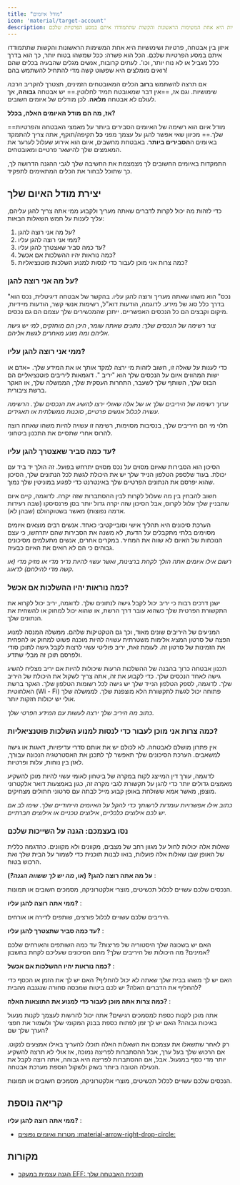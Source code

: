 ```yaml
---
title: "מודל איומים"
icon: 'material/target-account'
description: איזון בין אבטחה, פרטיות ושימושיות היא אחת המשימות הראשונות והקשות שתתמודדו איתם במסע הפרטיות שלכם.
---
```


איזון בין אבטחה, פרטיות ושימושיות היא אחת המשימות הראשונות והקשות שתתמודדו איתם במסע הפרטיות שלכם. הכל הוא פשרה: ככל שמשהו בטוח יותר, כך הוא בדרך כלל מגביל או לא נוח יותר, וכו'. לעתים קרובות, אנשים מגלים שהבעיה בכלים שהם רואים מומלצים היא שפשוט קשה מדי להתחיל להשתמש בהם!

אם תרצה להשתמש ב**רוב** הכלים המאובטחים הזמינים, תצטרך להקריב *הרבה* שימושיות. וגם אז, ==אין דבר שמאובטח תמיד לחלוטין.== יש אבטחה **גבוהה**, אך לעולם לא אבטחה **מלאה**. לכן מודלים של איומים חשובים.

**אז, מה הם מודל האיומים האלה, בכלל?**

==מודל איום הוא רשימה של האיומים הסבירים ביותר על מאמצי האבטחה והפרטיות שלך.== מכיוון שאי אפשר להגן על עצמך מפני **כל** תקיפה/תוקף, אתה צריך להתמקד באיומים ה**הסבירים ביותר**. באבטחת מחשבים, איום הוא אירוע שעלול לערער את המאמצים שלך להישאר פרטיים ומאובטחים.

התמקדות באיומים החשובים לך מצמצמת את החשיבה שלך לגבי ההגנה הדרושה לך, כך שתוכל לבחור את הכלים המתאימים לתפקיד.

## יצירת מודל האיום שלך

כדי לזהות מה יכול לקרות לדברים שאתה מעריך ולקבוע ממי אתה צריך להגן עליהם, עליך לענות על חמש השאלות הבאות:

1. על מה אני רוצה להגן?
2. ממי אני רוצה להגן עליו?
3. עד כמה סביר שאצטרך להגן עליו?
4. כמה נוראות יהיו ההשלכות אם אכשל?
5. כמה צרות אני מוכן לעבור כדי לנסות למנוע השלכות פוטנציאליות?

### על מה אני רוצה להגן?

"נכס" הוא משהו שאתה מעריך ורוצה להגן עליו. בהקשר של אבטחה דיגיטלית, נכס הוא בדרך כלל סוג של מידע. לדוגמה, הודעות דוא"ל, רשימות אנשי קשר, הודעות מיידיות, מיקום וקבצים הם כל הנכסים האפשריים. ייתכן שהמכשירים שלך עצמם הם גם נכסים.

*צור רשימה של הנכסים שלך: נתונים שאתה שומר, היכן הם מוחזקים, למי יש גישה אליהם ומה מונע מאחרים לגשת אליהם.*

### ממי אני רוצה להגן עליו?

כדי לענות על שאלה זו, חשוב לזהות מי ירצה למקד אותך או את המידע שלך. =אדם או ישות המהווים איום על הנכסים שלך הוא "יריב ". דוגמאות ליריבים פוטנציאליים הם הבוס שלך, השותף שלך לשעבר, התחרות העסקית שלך, הממשלה שלך, או האקר ברשת ציבורית.

*ערוך רשימה של היריבים שלך או של אלה שאולי ירצו להשיג את הנכסים שלך. הרשימה עשויה לכלול אנשים פרטיים, סוכנות ממשלתית או תאגידים.*

תלוי מי הם היריבים שלך, בנסיבות מסוימות, רשימה זו עשויה להיות משהו שאתה רוצה להרוס אחרי שתסיים את התכנון ביטחוני.

### עד כמה סביר שאצטרך להגן עליו?

הסיכון הוא הסבירות שאיום מסוים על נכס מסוים יתרחש בפועל. זה הולך יד ביד עם יכולת. בעוד שלספק הטלפון הנייד שלך יש את היכולת לגשת לכל הנתונים שלך, הסיכון שהוא יפרסם את הנתונים הפרטיים שלך באינטרנט כדי לפגוע במוניטין שלך נמוך.

חשוב להבחין בין מה שעלול לקרות לבין ההסתברות שזה יקרה. לדוגמה, קיים איום שהבניין שלך עלול לקרוס, אבל הסיכון שזה יקרה גדול יותר בסן פרנסיסקו (שבה רעידות אדמה נפוצות) מאשר בשטוקהולם (שבהן לא).

הערכת סיכונים היא תהליך אישי וסובייקטיבי כאחד. אנשים רבים מוצאים איומים מסוימים בלתי מתקבלים על הדעת, לא משנה את הסבירות שהם יתרחשו, כי עצם הנוכחות של האיום לא שווה את המחיר. במקרים אחרים, אנשים מתעלמים מסיכונים גבוהים כי הם לא רואים את האיום כבעיה.

*רשום אילו איומים אתה הולך לקחת ברצינות, ואשר עשוי להיות נדיר מדי או מזיק מדי (או קשה מדי להילחם) לדאוג.*

### כמה נוראות יהיו ההשלכות אם אכשל?

ישנן דרכים רבות כי יריב יכול לקבל גישה לנתונים שלך. לדוגמה, יריב יכול לקרוא את התקשורת הפרטית שלך כשהוא עובר דרך הרשת, או שהוא יכול למחוק או להשחית את הנתונים שלך.

המניעים של היריבים שונים מאוד, וכך גם הטקטיקות שלהם. ממשלה המנסה למנוע הפצה של סרטון המציג אלימות משטרתית עשויה להיות מוכנה פשוט למחוק או להפחית את הזמינות של סרטון זה. לעומת זאת, יריב פוליטי עשוי לרצות לקבל גישה לתוכן סודי ולפרסם תוכן זה מבלי שתדע.

תכנון אבטחה כרוך בהבנה של ההשלכות הרעות שיכולות להיות אם יריב מצליח להשיג גישה לאחד הנכסים שלך. כדי לקבוע את זה, אתה צריך לשקול את היכולת של היריב שלך. לדוגמה, לספק הטלפון הנייד שלך יש גישה לכל רשומות הטלפון שלך. האקר ברשת האלחוטית (Wi - Fi) פתוחה יכול לגשת לתקשורת הלא מוצפנת שלך. לממשלה שלך אולי יש יכולות חזקות יותר.

*כתוב מה היריב שלך ירצה לעשות עם המידע הפרטי שלך.*

### כמה צרות אני מוכן לעבור כדי לנסות למנוע השלכות פוטנציאליות?

אין פתרון מושלם לאבטחה. לא לכולם יש את אותם סדרי עדיפויות, דאגות או גישה למשאבים. הערכת הסיכונים שלך תאפשר לך לתכנן את האסטרטגיה הנכונה עבורך, לאזן בין נוחות, עלות ופרטיות.

לדוגמה, עורך דין המייצג לקוח במקרה של ביטחון לאומי עשוי להיות מוכן להשקיע מאמצים גדולים יותר כדי להגן על תקשורת לגבי מקרה זה, כגון באמצעות דואר אלקטרוני מוצפן, מאשר אמא ששולחת באופן קבוע מייל לבתה עם סרטוני חתולים מצחיקים.

*כתוב אילו אפשרויות עומדות לרשותך כדי להקל על האיומים הייחודיים שלך. שימו לב אם יש לכם אילוצים כלכליים, אילוצים טכניים או אילוצים חברתיים.*

### נסו בעצמכם: הגנה על השייכות שלכם

שאלות אלה יכולות לחול על מגוון רחב של מצבים, מקוונים ולא מקוונים. כהדגמה כללית של האופן שבו שאלות אלה פועלות, בואו לבנות תוכנית כדי לשמור על הבית שלך ואת הרכוש בטוח.

**על מה אתה רוצה להגן? (או, *מה יש לך ששווה הגנה?*)**
:

הנכסים שלכם עשויים לכלול תכשיטים, מוצרי אלקטרוניקה, מסמכים חשובים או תמונות.

**ממי אתה רוצה להגן עליו?**
:

היריבים שלכם עשויים לכלול פורצים, שותפים לדירה או אורחים.

**עד כמה סביר שתצטרך להגן עליו?**
:

האם יש בשכונה שלך היסטוריה של פריצות? עד כמה השותפים והאורחים שלכם אמינים? מה היכולות של היריבים שלך? מהם הסיכונים שעליכם לקחת בחשבון?

**כמה נוראות יהיו ההשלכות אם אכשל?**
:

האם יש לך משהו בבית שלך שאתה לא יכול להחליף? האם יש לך את הזמן או הכסף כדי להחליף את הדברים האלה? יש לכם ביטוח שמכסה סחורה שנגנבה מהבית?

**כמה צרות אתה מוכן לעבור כדי למנוע את התוצאות האלה?**
:

אתה מוכן לקנות כספת למסמכים רגישים? אתה יכול להרשות לעצמך לקנות מנעול באיכות גבוהה? האם יש לך זמן לפתוח כספת בבנק המקומי שלך ולשמור את חפצי הערך שלך שם?

רק לאחר שתשאלו את עצמכם את השאלות האלה תוכלו להעריך באילו אמצעים לנקוט. אם הרכוש שלך בעל ערך, אבל ההסתברות לפריצה נמוכה, אז אולי לא תרצה להשקיע יותר מדי כסף במנעול. אבל, אם ההסתברות לפריצה היא גבוהה, אתה רוצה לקבל את הנעילה הטובה ביותר בשוק ולשקול הוספת מערכת אבטחה.

הנכסים שלכם עשויים לכלול תכשיטים, מוצרי אלקטרוניקה, מסמכים חשובים או תמונות.

## קריאה נוספת

**ממי אתה רוצה להגן עליו?** :

- [מטרות ואיומים נפוצים :material-arrow-right-drop-circle:](common-threats.md)

## מקורות

- [הגנה עצמית במעקב EFF: תוכנית האבטחה שלך](https://ssd.eff.org/en/module/your-security-plan)

